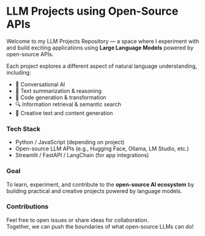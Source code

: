# LLM Projects using Open-Source APIs

Welcome to my LLM Projects Repository — a space where I experiment with and build exciting applications using **Large Language Models** powered by open-source APIs.  

Each project explores a different aspect of natural language understanding, including:
- 💬 Conversational AI  
- 🧠 Text summarization & reasoning  
- 🧩 Code generation & transformation  
- 🔍 Information retrieval & semantic search  
- 🎨 Creative text and content generation  

### Tech Stack
- Python / JavaScript (depending on project)
- Open-source LLM APIs (e.g., Hugging Face, Ollama, LM Studio, etc.)
- Streamlit / FastAPI / LangChain (for app integrations)

###  Goal
To learn, experiment, and contribute to the **open-source AI ecosystem** by building practical and creative projects powered by language models.

###  Contributions
Feel free to open issues or share ideas for collaboration.  
Together, we can push the boundaries of what open-source LLMs can do!

